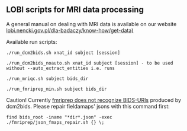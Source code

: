 ## LOBI scripts for MRI data processing

A general manual on dealing with MRI data is available on our website [lobi.nencki.gov.pl/dla-badaczy/know-how/get-data)](https://sites.google.com/nencki.edu.pl/lobi-informacja-dla-badaczy/know-how/get-data)

Available run scripts:

```
./run_dcm2bids.sh xnat_id subject [session]

./run_dcm2bids_noauto.sh xnat_id subject [session] - to be used without --auto_extract_entities i.e. runs

./run_mriqc.sh subject bids_dir

./run_fmriprep_min.sh subject bids_dir

```
Caution! Currently [fmriprep does not recognize BIDS-URIs](https://github.com/nipreps/sdcflows/pull/349) produced by dcm2bids. Please repair fieldamaps' jsons with this command first:
```
find bids_root -iname "*dir*.json" -exec ./fmriprep/json_fmaps_repair.sh {} \;
```


